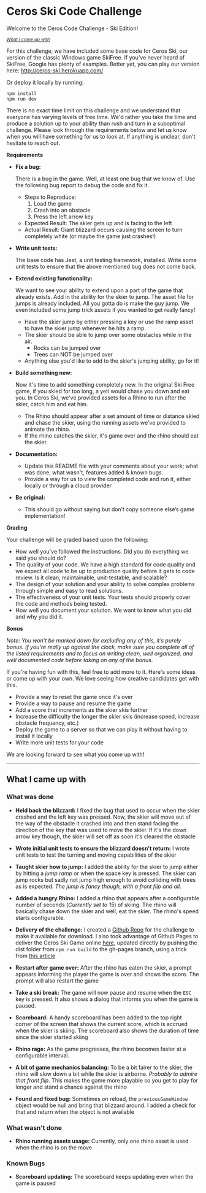# Ceros Ski Code Challenge 

Welcome to the Ceros Code Challenge - Ski Edition!

<small>_[What I came up with](#what-i-came-up-with)_</small>

For this challenge, we have included some base code for Ceros Ski, our version of the classic Windows game SkiFree. If
you've never heard of SkiFree, Google has plenty of examples. Better yet, you can play our version here: 
http://ceros-ski.herokuapp.com/  

Or deploy it locally by running:
```
npm install
npm run dev
```

There is no exact time limit on this challenge and we understand that everyone has varying levels of free time. We'd 
rather you take the time and produce a solution up to your ability than rush and turn in a suboptimal challenge. Please 
look through the requirements below and let us know when you will have something for us to look at. If anything is 
unclear, don't hesitate to reach out.

**Requirements**

* **Fix a bug:**

  There is a bug in the game. Well, at least one bug that we know of. Use the following bug report to debug the code
  and fix it.
  * Steps to Reproduce:
    1. Load the game
    1. Crash into an obstacle
    1. Press the left arrow key
  * Expected Result: The skier gets up and is facing to the left
  * Actual Result: Giant blizzard occurs causing the screen to turn completely white (or maybe the game just crashes!)
  
* **Write unit tests:**

  The base code has Jest, a unit testing framework, installed. Write some unit tests to ensure that the above mentioned
  bug does not come back.
  
* **Extend existing functionality:**

  We want to see your ability to extend upon a part of the game that already exists. Add in the ability for the skier to 
  jump. The asset file for jumps is already included. All you gotta do is make the guy jump. We even included some jump 
  trick assets if you wanted to get really fancy!
  * Have the skier jump by either pressing a key or use the ramp asset to have the skier jump whenever he hits a ramp.
  * The skier should be able to jump over some obstacles while in the air. 
    * Rocks can be jumped over
    * Trees can NOT be jumped over
  * Anything else you'd like to add to the skier's jumping ability, go for it!
   
* **Build something new:**

  Now it's time to add something completely new. In the original Ski Free game, if you skied for too long, 
  a yeti would chase you down and eat you. In Ceros Ski, we've provided assets for a Rhino to run after the skier, 
  catch him and eat him.
  * The Rhino should appear after a set amount of time or distance skied and chase the skier, using the running assets
    we've provided to animate the rhino.
  * If the rhino catches the skier, it's game over and the rhino should eat the skier. 

* **Documentation:**

  * Update this README file with your comments about your work; what was done, what wasn't, features added & known bugs.
  * Provide a way for us to view the completed code and run it, either locally or through a cloud provider
  
* **Be original:**  
  * This should go without saying but don’t copy someone else’s game implementation!

**Grading** 

Your challenge will be graded based upon the following:

* How well you've followed the instructions. Did you do everything we said you should do?
* The quality of your code. We have a high standard for code quality and we expect all code to be up to production 
  quality before it gets to code review. Is it clean, maintainable, unit-testable, and scalable?
* The design of your solution and your ability to solve complex problems through simple and easy to read solutions.
* The effectiveness of your unit tests. Your tests should properly cover the code and methods being tested.
* How well you document your solution. We want to know what you did and why you did it.

**Bonus**

*Note: You won’t be marked down for excluding any of this, it’s purely bonus.  If you’re really up against the clock, 
make sure you complete all of the listed requirements and to focus on writing clean, well organized, and well documented 
code before taking on any of the bonus.*

If you're having fun with this, feel free to add more to it. Here's some ideas or come up with your own. We love seeing 
how creative candidates get with this.
 
* Provide a way to reset the game once it's over
* Provide a way to pause and resume the game
* Add a score that increments as the skier skis further
* Increase the difficulty the longer the skier skis (increase speed, increase obstacle frequency, etc.)
* Deploy the game to a server so that we can play it without having to install it locally
* Write more unit tests for your code

We are looking forward to see what you come up with!

---

## What I came up with

### What was done

* **Held back the blizzard:** I fixed the bug that used to occur when the skier crashed and the left key was pressed. Now, the skier will move out of the way of the obstacle it crashed into and then stand facing the direction of the key that was used to move the skier. If it's the down arrow key though, the skier will set off as soon it's cleared the obstacle

* **Wrote initial unit tests to ensure the blizzard doesn't return:** I wrote unit tests to test the turning and moving capabilities of the skier

* **Taught skier how to jump:** I added the ability for the skier to jump either by hitting a _jump ramp_ or when the space key is pressed. The skier can jump rocks but sadly not jump high enough to avoid colliding with trees as is expected. _The jump is fancy though, with a front flip and all_.

* **Added a hungry Rhino:** I added a rhino that appears after a configurable number of seconds (_Currently set to 15_) of skiing. The rhino will basically chase down the skier and well, eat the skier. The rhino's speed starts configurable.

* **Delivery of the challenge:** I created a [Github Repo](https://github.com/09arnold/ceroski) for the challenge to make it available for download. I also took advantage of Github Pages to deliver the Ceros Ski Game online <a href="https://09arnold.github.io/ceroski/" target="_blank">here</a>, updated directly by pushing the dist folder from `npm run build` to the gh-pages branch, using a trick from <a href="https://medium.com/linagora-engineering/deploying-your-js-app-to-github-pages-the-easy-way-or-not-1ef8c48424b7" target="_blank">this article</a>

* **Restart after game over:** After the rhino has eaten the skier, a prompt appears informing the player the game is over and shows the score. The prompt will also restart the game

* **Take a ski break:** The game will now pause and resume when the `ESC` key is pressed. It also shows a dialog that informs you when the game is paused.

* **Scoreboard:** A handy scoreboard has been added to the top right corner of the screen that shows the current score, which is accrued when the skier is skiing. The scoreboard also shows the duration of time since the skier started skiing

* **Rhino rage:** As the game progresses, the rhino becomes faster at a configurable interval.

* **A bit of game mechanics balancing:** To be a bit fairer to the skier, the rhino will slow down a bit while the skier is airborne. _Probably to admire that front flip_. This makes the game more playable so you get to play for longer and stand a chance against the rhino

* **Found and fixed bug:** Sometimes on reload, the `previousGameWindow` object would be null and bring that blizzard around. I added a check for that and return when the object is not available

### What wasn't done
* **Rhino running assets usage:** Currently, only one rhino asset is used when the rhino is on the move 
### Known Bugs
* **Scoreboard updating:** The scoreboard keeps updating even when the game is paused